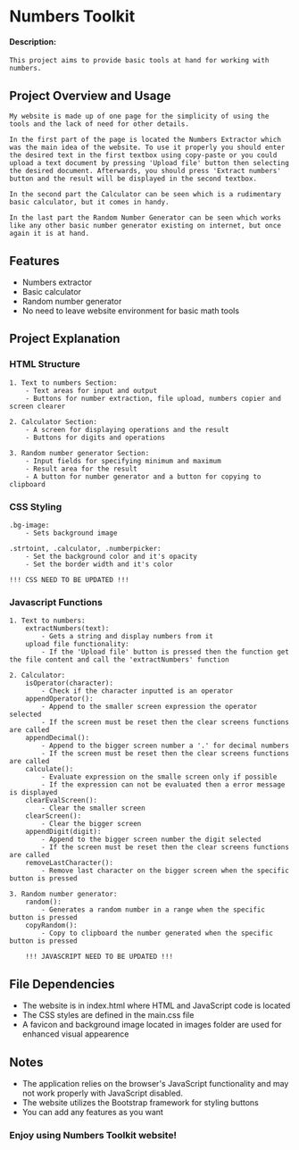 # Numbers Toolkit
#### Description: 
    This project aims to provide basic tools at hand for working with numbers.

## Project Overview and Usage

    My website is made up of one page for the simplicity of using the tools and the lack of need for other details.

    In the first part of the page is located the Numbers Extractor which was the main idea of the website. To use it properly you should enter the desired text in the first textbox using copy-paste or you could upload a text document by pressing 'Upload file' button then selecting the desired document. Afterwards, you should press 'Extract numbers' button and the result will be displayed in the second textbox.

    In the second part the Calculator can be seen which is a rudimentary basic calculator, but it comes in handy.

    In the last part the Random Number Generator can be seen which works like any other basic number generator existing on internet, but once again it is at hand. 

## Features

- Numbers extractor
- Basic calculator
- Random number generator
- No need to leave website environment for basic math tools

## Project Explanation
### HTML Structure

    1. Text to numbers Section:
        - Text areas for input and output
        - Buttons for number extraction, file upload, numbers copier and screen clearer

    2. Calculator Section:
        - A screen for displaying operations and the result
        - Buttons for digits and operations

    3. Random number generator Section:
        - Input fields for specifying minimum and maximum
        - Result area for the result
        - A button for number generator and a button for copying to clipboard

### CSS Styling

    .bg-image:
        - Sets background image

    .strtoint, .calculator, .numberpicker:
        - Set the background color and it's opacity
        - Set the border width and it's color

    !!! CSS NEED TO BE UPDATED !!!

### Javascript Functions

    1. Text to numbers:
        extractNumbers(text):
            - Gets a string and display numbers from it
        upload file functionality:
            - If the 'Upload file' button is pressed then the function get the file content and call the 'extractNumbers' function
    
    2. Calculator:
        isOperator(character):
            - Check if the character inputted is an operator
        appendOperator():
            - Append to the smaller screen expression the operator selected
            - If the screen must be reset then the clear screens functions are called
        appendDecimal():
            - Append to the bigger screen number a '.' for decimal numbers
            - If the screen must be reset then the clear screens functions are called
        calculate():
            - Evaluate expression on the smalle screen only if possible
            - If the expression can not be evaluated then a error message is displayed
        clearEvalScreen():
            - Clear the smaller screen
        clearScreen():
            - Clear the bigger screen
        appendDigit(digit):
            - Append to the bigger screen number the digit selected
            - If the screen must be reset then the clear screens functions are called
        removeLastCharacter():
            - Remove last character on the bigger screen when the specific button is pressed
    
    3. Random number generator:
        random():
            - Generates a random number in a range when the specific button is pressed
        copyRandom():
            - Copy to clipboard the number generated when the specific button is pressed

        !!! JAVASCRIPT NEED TO BE UPDATED !!!

## File Dependencies

- The website is in index.html where HTML and JavaScript code is located
- The CSS styles are defined in the main.css file
- A favicon and background image located in images folder are used for enhanced visual appearence

## Notes

- The application relies on the browser's JavaScript functionality and may not work properly with JavaScript disabled.
- The website utilizes the Bootstrap framework for styling buttons
- You can add any features as you want

### Enjoy using Numbers Toolkit website!
